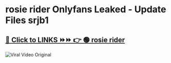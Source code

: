 
 # rosie rider Onlyfans Leaked - Update Files srjb1

## <h2><a href="https://clipsfans.com/rosie_rider&ref=git">🔗 Click to LINKS ⏩⏩ 👉 🟢 rosie rider </a></h2>

<a href="https://clipsfans.com/rosie_rider&ref=git" rel="nofollow" data-target="animated-image.originalLink"><img src="https://i.ibb.co.com/xMMVF88/686577567.gif" alt="Viral Video Original" style="max-width: 100%; display: inline-block;" data-target="animated-image.originalImage"></a>

